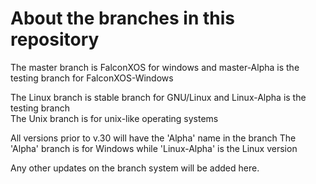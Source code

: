 # About the branches in this repository

The master branch is FalconXOS for windows and master-Alpha is the testing branch for FalconXOS-Windows

The Linux branch is stable branch for GNU/Linux and Linux-Alpha is the testing branch
<br>
The Unix branch is for unix-like operating systems

All versions prior to v.30 will have the 'Alpha' name in the branch
The 'Alpha' branch is for Windows while 'Linux-Alpha' is the Linux version

Any other updates on the branch system will be added here.
